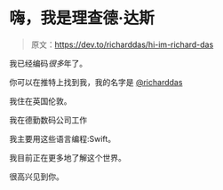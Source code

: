 # 嗨，我是理查德·达斯

> 原文：<https://dev.to/richarddas/hi-im-richard-das>

我已经编码*很多*年了。

你可以在推特上找到我，我的名字是 [@richarddas](https://twitter.com/richarddas)

我住在英国伦敦。

我在德勤数码公司工作

我主要用这些语言编程:Swift。

我目前正在更多地了解这个世界。

很高兴见到你。